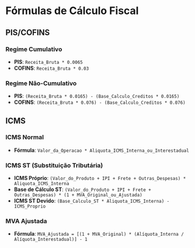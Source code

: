 # Fórmulas de Cálculo Fiscal

## PIS/COFINS

### Regime Cumulativo
- **PIS**: `Receita_Bruta * 0.0065`
- **COFINS**: `Receita_Bruta * 0.03`

### Regime Não-Cumulativo
- **PIS**: `(Receita_Bruta * 0.0165) - (Base_Calculo_Creditos * 0.0165)`
- **COFINS**: `(Receita_Bruta * 0.076) - (Base_Calculo_Creditos * 0.076)`

## ICMS

### ICMS Normal
- **Fórmula**: `Valor_da_Operacao * Aliquota_ICMS_Interna_ou_Interestadual`

### ICMS ST (Substituição Tributária)
- **ICMS Próprio**: `(Valor_do_Produto + IPI + Frete + Outras_Despesas) * Aliquota_ICMS_Interna`
- **Base de Cálculo ST**: `(Valor_do_Produto + IPI + Frete + Outras_Despesas) * (1 + MVA_Original_ou_Ajustada)`
- **ICMS ST Devido**: `(Base_Calculo_ST * Aliquota_ICMS_Interna) - ICMS_Proprio`

### MVA Ajustada
- **Fórmula**: `MVA_Ajustada = [(1 + MVA_Original) * (Alíquota_Interna / Alíquota_Interestadual)] - 1`
